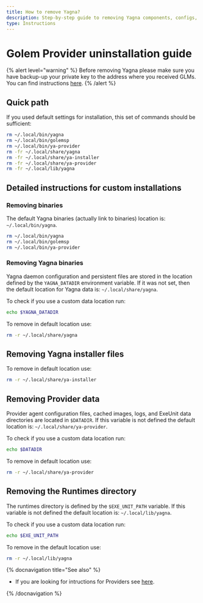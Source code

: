 ```yaml
---
title: How to remove Yagna?
description: Step-by-step guide to removing Yagna components, configs, and data for Providers.
type: Instructions
---
```


# Golem Provider uninstallation guide

{% alert level="warning" %}
Before removing Yagna please make sure you have backup-up your private key to the address where you received GLMs. You can find instructions [here](/docs/providers/wallet/backup).
{% /alert %}

## Quick path

If you used default settings for installation, this set of commands should be sufficient:

```bash
rm ~/.local/bin/yagna
rm ~/.local/bin/golemsp
rm ~/.local/bin/ya-provider
rm -fr ~/.local/share/yagna
rm -fr ~/.local/share/ya-installer
rm -fr ~/.local/share/ya-provider
rm -fr ~/.local/lib/yagna
```

## Detailed instructions for custom installations

### Removing binaries

The default Yagna binaries (actually link to binaries) location is: `~/.local/bin/yagna`.

```bash
rm ~/.local/bin/yagna
rm ~/.local/bin/golemsp
rm ~/.local/bin/ya-provider
```

### Removing Yagna binaries

Yagna daemon configuration and persistent files are stored in the location defined by the `YAGNA_DATADIR` environment variable. If it was not set, then the default location for Yagna data is: `~/.local/share/yagna`.

To check if you use a custom data location run:

```bash
echo $YAGNA_DATADIR
```

To remove in default location use:

```bash
rm -r ~/.local/share/yagna
```

## Removing Yagna installer files

To remove in default location use:

```bash
rm -r ~/.local/share/ya-installer
```

## Removing Provider data

Provider agent configuration files, cached images, logs, and ExeUnit data directories are located in `$DATADIR`. If this variable is not defined the default location is: `~/.local/share/ya-provider`.

To check if you use a custom data location run:

```bash
echo $DATADIR
```

To remove in default location use:

```bash
rm -r ~/.local/share/ya-provider
```

## Removing the Runtimes directory

The runtimes directory is defined by the `$EXE_UNIT_PATH` variable. If this variable is not defined the default location is: `~/.local/lib/yagna`.

To check if you use a custom data location run:

```bash
echo $EXE_UNIT_PATH
```

To remove in the default location use:

```bash
rm -r ~/.local/lib/yagna
```

{% docnavigation title="See also" %}

- If you are looking for intructions for Providers see [here](/docs/creators/javascript/examples/tools/requestor-uninstall).

{% /docnavigation %}
